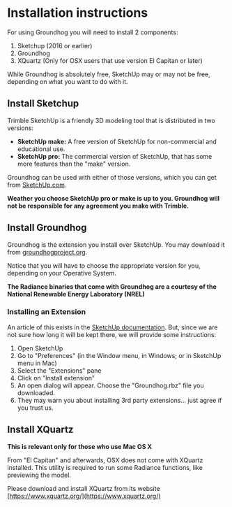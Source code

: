 # Installation instructions

For using Groundhog you will need to install 2 components:

1. Sketchup \(2016 or earlier\)
2. Groundhog
3. XQuartz \(Only for OSX users that use version El Capitan or later\)

While Groundhog is absolutely free, SketchUp may or may not be free, depending on what you want to do with it.

## Install Sketchup

Trimble SketchUp is a friendly 3D modeling tool that is distributed in two versions:

* **SketchUp make:** A free version of SketchUp for non-commercial and educational use. 
* **SketchUp pro:**  The commercial version of SketchUp, that has some more features than the "make" version.

Groundhog can be used with either of those versions, which you can get from [SketchUp.com](https://github.com/groundhoglighting/groundhog-bible/tree/9afee60dae7713446c9b45d26a090fbc640097e1/www.sketchup.com).

**Weather you choose SketchUp pro or make is up to you. Groundhog will not be responsible for any agreement you make with Trimble.**

## Install Groundhog

Groundhog is the extension you install over SketchUp. You may download it from [groundhogproject.org](http://www.groundhogproject.org).

Notice that you will have to choose the appropriate version for you, depending on your Operative System.

**The Radiance binaries that come with Groundhog are a courtesy of the National Renewable Energy Laboratory \(NREL\)**

### Installing an Extension

An article of this exists in the [SketchUp documentation](https://help.sketchup.com/en/article/3000263). But, since we are not sure how long it will be kept there, we will provide some instructions:

1. Open SketchUp
2. Go to "Preferences" \(in the Window menu, in Windows; or in SketchUp menu in Mac\)
3. Select the "Extensions" pane
4. Click on "Install extension"
5. An open dialog will appear. Choose the "Groundhog.rbz" file you downloaded.
6. They may warn you about installing 3rd party extensions... just agree if you trust us.

## Install XQuartz

**This is relevant only for those who use Mac OS X**

From "El Capitan" and afterwards, OSX does not come with XQuartz installed. This utility is required to run some Radiance functions, like previewing the model.

Please download and install XQuartz from its website [https://www.xquartz.org/](https://www.xquartz.org/)

